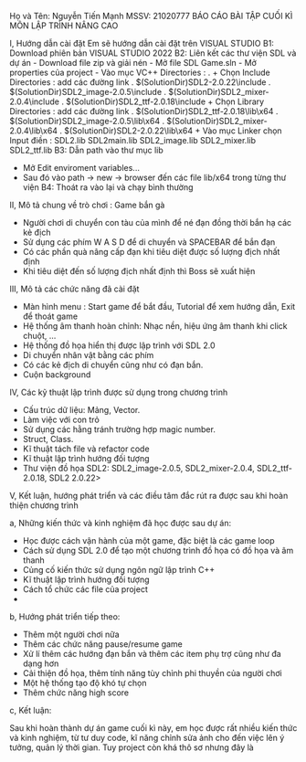 Họ và Tên: Nguyễn Tiến Mạnh   MSSV: 21020777
BÁO CÁO BÀI TẬP CUỐI KÌ MÔN LẬP TRÌNH NÂNG CAO

I, Hướng dẫn cài đặt
Em sẽ hướng dẫn cài đặt trên VISUAL STUDIO
B1: Download phiên bản VISUAL STUDIO 2022 
B2: Liên kết các thư viện SDL và dự án
    - Download file zip và giải nén
    - Mở file SDL Game.sln
    - Mở properties của project
    - Vào mục VC++ Directories : .
         + Chọn Include Directories : add các đường link
              . $(SolutionDir)SDL2-2.0.22\include
              . $(SolutionDir)SDL2_image-2.0.5\include
              . $(SolutionDir)SDL2_mixer-2.0.4\include 
              . $(SolutionDir)SDL2_ttf-2.0.18\include
         + Chọn Library Directories : add các đường link
              . $(SolutionDir)SDL2_ttf-2.0.18\lib\x64
              . $(SolutionDir)SDL2_image-2.0.5\lib\x64 
              . $(SolutionDir)SDL2_mixer-2.0.4\lib\x64
              . $(SolutionDir)SDL2-2.0.22\lib\x64
         + Vào mục Linker chọn Input điền :
              SDL2.lib
              SDL2main.lib
              SDL2_image.lib
              SDL2_mixer.lib
              SDL2_ttf.lib
B3: Dẫn path vào thư mục lib 
- Mở Edit enviroment variables... 
- Sau đó vào path -> new -> browser đến các file lib/x64 trong từng thư viện
B4: Thoát ra vào lại và chạy bình thường 

II, Mô tả chung về trò chơi : Game bắn gà
- Người chơi di chuyển con tàu của mình để né đạn đồng thời bắn hạ các kẻ địch 
- Sử dụng các phím W A S D để di chuyển và SPACEBAR để bắn đạn
- Có các phần quà nâng cấp đạn khi tiêu diệt được số lượng địch nhất định
- Khi tiêu diệt đến số lượng địch nhất định thì Boss sẽ xuất hiện

III, Mô tả các chức năng đã cài đặt
- Màn hình menu : Start game để bắt đầu, Tutorial để xem hướng dẫn, Exit để thoát game 
- Hệ thống âm thanh hoàn chỉnh: Nhạc nền, hiệu ứng âm thanh khi click chuột, ...
- Hệ thống đồ họa hiển thị được lập trình với SDL 2.0
- Di chuyển nhân vật bằng các phím 
- Có các kẻ địch di chuyển cũng như có đạn bắn.
- Cuộn background

IV, Các kỹ thuật lập trình được sử dụng trong chương trình
- Cấu trúc dữ liệu: Mảng, Vector.
- Làm việc với con trỏ
- Sử dụng các hằng tránh trường hợp magic number.
- Struct, Class.
- Kĩ thuật tách file và refactor code
- Kĩ thuật lập trình hướng đối tượng 
- Thư viện đồ họa SDL2: SDL2_image-2.0.5, SDL2_mixer-2.0.4, SDL2_ttf-2.0.18, SDL2 2.0.22>
 
V, Kết luận, hướng phát triển và các điều tâm đắc rút ra được sau khi hoàn thiện chương trình

a, Những kiến thức và kinh nghiệm đã học được sau dự án:

- Học được cách vận hành của một game, đặc biệt là các game loop
- Cách sử dụng SDL 2.0 để tạo một chương trình đồ họa có đồ họa và âm thanh
- Củng cố kiến thức sử dụng ngôn ngữ lập trình C++
- Kĩ thuật lập trình hướng đối tượng
- Cách tổ chức các file của project 
- 
b, Hướng phát triển tiếp theo:

- Thêm một người chơi nữa
- Thêm các chức năng pause/resume game
- Xử lí thêm các hướng đạn bắn và thêm các item phụ trợ cũng như đa dạng hơn
- Cải thiện đồ họa, thêm tính năng tùy chỉnh phi thuyền của người chơi
- Một hệ thống tạo độ khó tự chọn
- Thêm chức năng high score 

c, Kết luận:

Sau khi hoàn thành dự án game cuối kì này, em học được rất nhiều kiến thức và kinh nghiệm, từ tư duy code, kĩ năng chỉnh sửa ảnh cho đến việc lên ý tưởng, quản lý thời gian. Tuy project còn khá thô sơ nhưng đây là 
    
 
 


    
              
              
